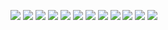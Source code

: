 ![](./Documentation/Images/Weather%20Forecast%20-%201.jpg)
![](./Documentation/Images/Weather%20Forecast%20-%202.jpg)
![](./Documentation/Images/Weather%20Forecast%20-%203.jpg)
![](./Documentation/Images/Weather%20Forecast%20-%204.jpg)
![](./Documentation/Images/Weather%20Forecast%20-%205.jpg)
![](./Documentation/Images/Weather%20Forecast%20-%206.jpg)
![](./Documentation/Images/Weather%20Forecast%20-%207.jpg)
![](./Documentation/Images/Weather%20Forecast%20-%208.jpg)
![](./Documentation/Images/Weather%20Forecast%20-%209.jpg)
![](./Documentation/Images/Weather%20Forecast%20-%2010.jpg)
![](./Documentation/Images/Weather%20Forecast%20-%2011.jpg)
![](./Documentation/Images/Weather%20Forecast%20-%2012.jpg)

